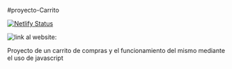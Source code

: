 #proyecto-Carrito

[![Netlify Status](https://api.netlify.com/api/v1/badges/77500b99-98a9-4070-a88d-0777a439aaa5/deploy-status)](https://app.netlify.com/sites/determined-easley-6628af/deploys)


![link al website: ](determined-easley-6628af.netlify.app)

Proyecto de un carrito de compras y el funcionamiento del mismo mediante el uso de javascript 
